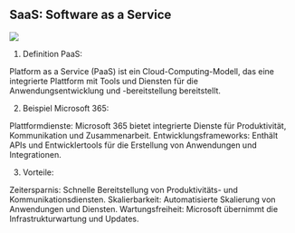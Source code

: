 ## SaaS: Software as a Service

![
](image-2.png)

1. Definition PaaS:

Platform as a Service (PaaS) ist ein Cloud-Computing-Modell, das eine integrierte Plattform mit Tools und Diensten für die Anwendungsentwicklung und -bereitstellung bereitstellt.

2. Beispiel Microsoft 365:

Plattformdienste: Microsoft 365 bietet integrierte Dienste für Produktivität, Kommunikation und Zusammenarbeit.
Entwicklungsframeworks: Enthält APIs und Entwicklertools für die Erstellung von Anwendungen und Integrationen.

3. Vorteile:

Zeitersparnis: Schnelle Bereitstellung von Produktivitäts- und Kommunikationsdiensten.
Skalierbarkeit: Automatisierte Skalierung von Anwendungen und Diensten.
Wartungsfreiheit: Microsoft übernimmt die Infrastrukturwartung und Updates.